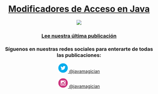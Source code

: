 <a href="https://javamagician.com/java-modificadores-de-acceso/">
  <h1 align="center">Modificadores de Acceso en Java</h1>
</a>
<p align="center">
  <a href="https://javamagician.com/java-modificadores-de-acceso/">
    <img src="https://javamagician.com/content/images/2023/09/java-modificadores-de-acceso_600x750.png" height="360"/>
  </a>
</p>
<h3 align="center">
  <a href="https://javamagician.com/java-modificadores-de-acceso/">Lee nuestra última publicación</a>
</h3>


<h3 align="center">Síguenos en nuestras redes sociales para enterarte de todas las publicaciones:</h3>

<p align="center">
  <a href="https://twitter.com/javamagician">
    <img src="https://github.com/javamagiciancom/javamagiciancom/blob/main/twitter.svg" height="32" /> @javamagician
  </a>
</p>
<p align="center">
  <a href="https://instagram.com/javamagician">
    <img src="https://github.com/javamagiciancom/javamagiciancom/blob/main/instagram.svg" height="32" /> @javamagician
  </a>
</p>
